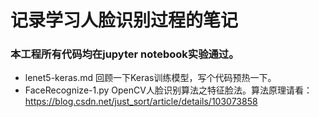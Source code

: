# 记录学习人脸识别过程的笔记
### 本工程所有代码均在jupyter notebook实验通过。



- lenet5-keras.md 回顾一下Keras训练模型，写个代码预热一下。
- FaceRecognize-1.py OpenCV人脸识别算法之特征脸法。算法原理请看：https://blog.csdn.net/just_sort/article/details/103073858

